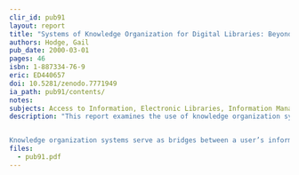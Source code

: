 ```yaml
---
clir_id: pub91
layout: report
title: "Systems of Knowledge Organization for Digital Libraries: Beyond Traditional Authority Files"
authors: Hodge, Gail
pub_date: 2000-03-01
pages: 46
isbn: 1-887334-76-9
eric: ED440657
doi: 10.5281/zenodo.7771949
ia_path: pub91/contents/
notes:
subjects: Access to Information, Electronic Libraries, Information Management, Information Storage, Information Systems, Library Collection Development
description: "This report examines the use of knowledge organization systems-schemes for organizing information and facilitating knowledge management-in a digital environment.


Knowledge organization systems serve as bridges between a user’s information needs and the material in a collection. Examples of such systems include term lists, such as dictionaries; classification schemes, such as Library of Congress Subject Headings; and relationship lists, such as thesauri. These and other types of knowledge organization systems, which vary in complexity, structure, and function, can improve the organization of digital libraries and facilitate access to their content."
files:
  - pub91.pdf
---
```

